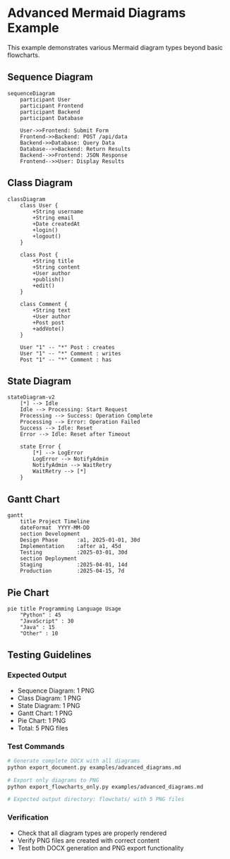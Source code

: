 # Advanced Mermaid Diagrams Example

This example demonstrates various Mermaid diagram types beyond basic flowcharts.

## Sequence Diagram

```mermaid
sequenceDiagram
    participant User
    participant Frontend
    participant Backend
    participant Database

    User->>Frontend: Submit Form
    Frontend->>Backend: POST /api/data
    Backend->>Database: Query Data
    Database-->>Backend: Return Results
    Backend-->>Frontend: JSON Response
    Frontend-->>User: Display Results
```

## Class Diagram

```mermaid
classDiagram
    class User {
        +String username
        +String email
        +Date createdAt
        +login()
        +logout()
    }
    
    class Post {
        +String title
        +String content
        +User author
        +publish()
        +edit()
    }
    
    class Comment {
        +String text
        +User author
        +Post post
        +addVote()
    }
    
    User "1" -- "*" Post : creates
    User "1" -- "*" Comment : writes
    Post "1" -- "*" Comment : has
```

## State Diagram

```mermaid
stateDiagram-v2
    [*] --> Idle
    Idle --> Processing: Start Request
    Processing --> Success: Operation Complete
    Processing --> Error: Operation Failed
    Success --> Idle: Reset
    Error --> Idle: Reset after Timeout
    
    state Error {
        [*] --> LogError
        LogError --> NotifyAdmin
        NotifyAdmin --> WaitRetry
        WaitRetry --> [*]
    }
```

## Gantt Chart

```mermaid
gantt
    title Project Timeline
    dateFormat  YYYY-MM-DD
    section Development
    Design Phase      :a1, 2025-01-01, 30d
    Implementation    :after a1, 45d
    Testing           :2025-03-01, 30d
    section Deployment
    Staging           :2025-04-01, 14d
    Production        :2025-04-15, 7d
```

## Pie Chart

```mermaid
pie title Programming Language Usage
    "Python" : 45
    "JavaScript" : 30
    "Java" : 15
    "Other" : 10
```

## Testing Guidelines

### Expected Output
- Sequence Diagram: 1 PNG
- Class Diagram: 1 PNG  
- State Diagram: 1 PNG
- Gantt Chart: 1 PNG
- Pie Chart: 1 PNG
- Total: 5 PNG files

### Test Commands
```bash
# Generate complete DOCX with all diagrams
python export_document.py examples/advanced_diagrams.md

# Export only diagrams to PNG
python export_flowcharts_only.py examples/advanced_diagrams.md

# Expected output directory: flowchats/ with 5 PNG files
```

### Verification
- Check that all diagram types are properly rendered
- Verify PNG files are created with correct content
- Test both DOCX generation and PNG export functionality
